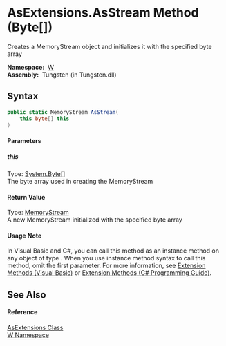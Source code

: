 AsExtensions.AsStream Method (Byte[])
=====================================
  Creates a MemoryStream object and initializes it with the specified byte array

  **Namespace:**  [W][1]  
  **Assembly:**  Tungsten (in Tungsten.dll)

Syntax
------

```csharp
public static MemoryStream AsStream(
	this byte[] this
)
```

#### Parameters

##### *this*
Type: [System.Byte][2][]  
The byte array used in creating the MemoryStream

#### Return Value
Type: [MemoryStream][3]  
A new MemoryStream initialized with the specified byte array
#### Usage Note
In Visual Basic and C#, you can call this method as an instance method on any object of type . When you use instance method syntax to call this method, omit the first parameter. For more information, see [Extension Methods (Visual Basic)][4] or [Extension Methods (C# Programming Guide)][5].

See Also
--------

#### Reference
[AsExtensions Class][6]  
[W Namespace][1]  

[1]: ../README.md
[2]: http://msdn.microsoft.com/en-us/library/yyb1w04y
[3]: http://msdn.microsoft.com/en-us/library/9a84386f
[4]: http://msdn.microsoft.com/en-us/library/bb384936.aspx
[5]: http://msdn.microsoft.com/en-us/library/bb383977.aspx
[6]: README.md
[7]: ../../_icons/Help.png